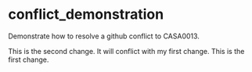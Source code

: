 # conflict_demonstration
Demonstrate how to resolve a github conflict to CASA0013. 

This is the second change. It will conflict with my first change. 
This is the first change. 
